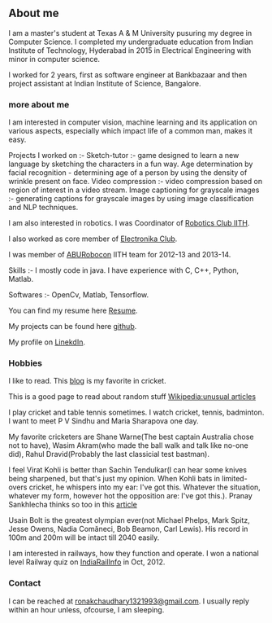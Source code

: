 ## About me

I am a master's student at Texas A & M University pusuring my degree in Computer Science. I completed my undergraduate education from Indian Institute of Technology, Hyderabad in 2015 in Electrical Engineering with minor in computer science.

I worked for 2 years, first as software engineer at Bankbazaar and then project assistant at Indian Institute of Science, Bangalore.

### more about me

I am interested in computer vision, machine learning and its application on various aspects, especially which impact life of a common man, makes it easy.

Projects I worked on :-
Sketch-tutor :- game designed to learn a new language by sketching the characters in a fun way.
Age determination by facial recognition - determining age of a person by using the density of wrinkle present on face.
Video compression :- video compression based on region of interest in a video stream.
Image captioning for grayscale images :- generating captions for grayscale images by using image classification and NLP techniques.

I am also interested in robotics. I was Coordinator of [Robotics Club IITH](https://www.facebook.com/RoboticsClubIITH/).

I also worked as core member of [Electronika Club](https://sq-al.facebook.com/elektronica.iith/).

I was member of [ABURobocon](https://en.wikipedia.org/wiki/ABU_Robocon) IITH team for 2012-13 and 2013-14.

Skills :- I mostly code in java. I have experience with C, C++, Python, Matlab.

Softwares :- OpenCv, Matlab, Tensorflow.

You can find my resume here [Resume](https://goo.gl/Sfpzku).

My projects can be found here [github](https://github.com/ronak132).

My profile on [LinekdIn](https://www.linkedin.com/in/ronak132/).

### Hobbies

I like to read. This [blog](http://www.espncricinfo.com/blogs/content/story/blogs/index.html?genre=442) is my favorite in cricket.

This is a good page to read about random stuff [Wikipedia:unusual articles](https://en.wikipedia.org/wiki/Wikipedia:Unusual_articles)

I play cricket and table tennis sometimes. I watch cricket, tennis, badminton. I want to meet P V Sindhu and Maria Sharapova one day.

My favorite cricketers are Shane Warne(The best captain Australia chose not to have), Wasim Akram(who made the ball walk and talk like no-one did), Rahul Dravid(Probably the last classicial test bastman).

I feel Virat Kohli is better than Sachin Tendulkar(I can hear some knives being sharpened, but that's just my opinion. When Kohli bats in limited-overs cricket, he whispers into my ear: I've got this. Whatever the situation, whatever my form, however hot the opposition are: I've got this.). Pranay Sankhlecha thinks so too in this [article](http://www.espncricinfo.com/blogs/content/story/986665.html)

Usain Bolt is the greatest olympian ever(not Michael Phelps, Mark Spitz, Jesse Owens, Nadia Comăneci, Bob Beamon, Carl Lewis). His record in 100m and 200m will be intact till 2040 easily.

I am interested in railways, how they function and operate. I won a national level Railway quiz on [IndiaRailInfo](https://indiarailinfo.com/) in Oct, 2012. 


### Contact

I can be reached at ronakchaudhary1321993@gmail.com. I usually reply within an hour unless, ofcourse, I am sleeping.



